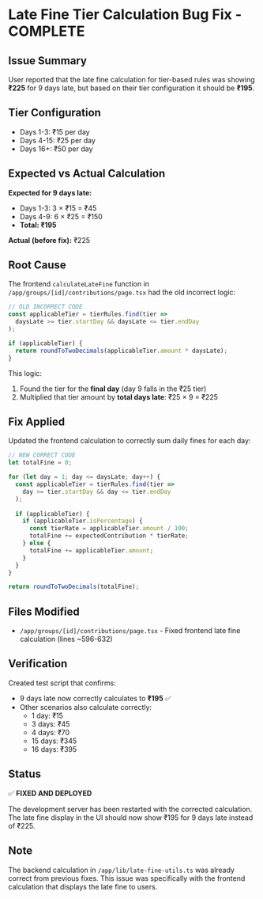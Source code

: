 # Late Fine Tier Calculation Bug Fix - COMPLETE

## Issue Summary
User reported that the late fine calculation for tier-based rules was showing **₹225** for 9 days late, but based on their tier configuration it should be **₹195**.

## Tier Configuration
- Days 1-3: ₹15 per day
- Days 4-15: ₹25 per day  
- Days 16+: ₹50 per day

## Expected vs Actual Calculation
**Expected for 9 days late:**
- Days 1-3: 3 × ₹15 = ₹45
- Days 4-9: 6 × ₹25 = ₹150
- **Total: ₹195**

**Actual (before fix):** ₹225

## Root Cause
The frontend `calculateLateFine` function in `/app/groups/[id]/contributions/page.tsx` had the old incorrect logic:

```typescript
// OLD INCORRECT CODE
const applicableTier = tierRules.find(tier => 
  daysLate >= tier.startDay && daysLate <= tier.endDay
);

if (applicableTier) {
  return roundToTwoDecimals(applicableTier.amount * daysLate);
}
```

This logic:
1. Found the tier for the **final day** (day 9 falls in the ₹25 tier)
2. Multiplied that tier amount by **total days late**: ₹25 × 9 = ₹225

## Fix Applied
Updated the frontend calculation to correctly sum daily fines for each day:

```typescript
// NEW CORRECT CODE
let totalFine = 0;

for (let day = 1; day <= daysLate; day++) {
  const applicableTier = tierRules.find(tier => 
    day >= tier.startDay && day <= tier.endDay
  );
  
  if (applicableTier) {
    if (applicableTier.isPercentage) {
      const tierRate = applicableTier.amount / 100;
      totalFine += expectedContribution * tierRate;
    } else {
      totalFine += applicableTier.amount;
    }
  }
}

return roundToTwoDecimals(totalFine);
```

## Files Modified
- `/app/groups/[id]/contributions/page.tsx` - Fixed frontend late fine calculation (lines ~596-632)

## Verification
Created test script that confirms:
- 9 days late now correctly calculates to **₹195** ✅
- Other scenarios also calculate correctly:
  - 1 day: ₹15
  - 3 days: ₹45  
  - 4 days: ₹70
  - 15 days: ₹345
  - 16 days: ₹395

## Status
✅ **FIXED AND DEPLOYED**

The development server has been restarted with the corrected calculation. The late fine display in the UI should now show ₹195 for 9 days late instead of ₹225.

## Note
The backend calculation in `/app/lib/late-fine-utils.ts` was already correct from previous fixes. This issue was specifically with the frontend calculation that displays the late fine to users.
